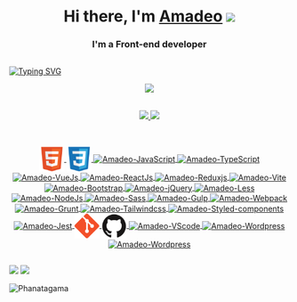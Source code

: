 
<h1 align="center">Hi there, I'm <a href="https://amadeobon.netlify.app/" target="_blank">Amadeo</a>
<img src="https://github.com/blackcater/blackcater/raw/main/images/Hi.gif" height="32"/></h1>
<h3 align="center"> I'm a Front-end developer</h3>

##


[![Typing SVG](https://readme-typing-svg.herokuapp.com?color=%2336BCF7&center=true&vCenter=true&width=650&lines=|Oi+|Hello+|+Hola+|Bonjour+|Привет+|你好+|こんにちは+|नमस्ते;+Welcome+to+my+profile+🌍 )](https://git.io/typing-svg)
<!-- Oi | Hola | Olá | Bonjour | Привет | 你好 | こんにちは | أهلا | नमस्ते -->

<div id="header" align="center">
    <a href="yhttps://github.com/Ahmed-dev-dragon/">
  <img src="https://developers.giphy.com/branch/master/static/api-512d36c09662682717108a38bbb5c57d.gif" width="480"/>
       </a>
</div>

##

<div align="center">
  <a href="https://github.com/Amadeo-Frontend">
  <img height="180em" src="https://github-readme-stats.vercel.app/api?username=Amadeo-Frontend&show_icons=true&theme=codeSTACKr&include_all_commits=true&count_private=true"/>
  <img height="180em" src="https://github-readme-stats.vercel.app/api/top-langs/?username=Amadeo-Frontend&layout=compact&langs_count=7&theme=github_dark"/>
</div>
  
  ## 
   
  <div style="display: inline_block" align="center"><br>
     <img align="center" alt="Amadeo-HTML" height="45" width="45" src="https://raw.githubusercontent.com/devicons/devicon/master/icons/html5/html5-original.svg">
     <img align="center" alt="Amadeo-CSS" height="45" width="45" src="https://raw.githubusercontent.com/devicons/devicon/master/icons/css3/css3-original.svg">
     <img align="center" alt="Amadeo-JavaScript" height="45" width="45" src="https://github.com/Amadeo-Frontend/devicon/blob/master/icons/javascript/javascript-original.svg">
      <img align="center" alt="Amadeo-TypeScript" height="45" width="45" src="https://github.com/Amadeo-Frontend/devicon/blob/master/icons/typescript/typescript-original.svg">
     <img align="center" alt="Amadeo-VueJs" height="45" width="45" src="https://github.com/Amadeo-Frontend/devicon/blob/master/icons/vuejs/vuejs-original-wordmark.svg">
     <img align="center" alt="Amadeo-ReactJs" height="45" widith="45" src="https://github.com/Amadeo-Frontend/devicon/blob/master/icons/react/react-original.svg">
      <img align="center" alt="Amadeo-Reduxjs" height="45" widith="45" src="https://github.com/Amadeo-Frontend/devicon/blob/master/icons/redux/redux-original.svg">
     <img align="center" alt="Amadeo-Vite" height="45" widith="45" src="https://camo.githubusercontent.com/61e102d7c605ff91efedb9d7e47c1c4a07cef59d3e1da202fd74f4772122ca4e/68747470733a2f2f766974656a732e6465762f6c6f676f2e737667">
     <img align="center" alt="Amadeo-Bootstrap" height="45" width="45" src="https://github.com/Amadeo-Frontend/devicon/blob/master/icons/bootstrap/bootstrap-original-wordmark.svg">
      <img align="center" alt="Amadeo-jQuery" height="45" widith="45" src="https://github.com/Amadeo-Frontend/devicon/blob/master/icons/jquery/jquery-original-wordmark.svg">   
     <img align="center" alt="Amadeo-Less" height="45" widith="45" onmouseover="this.style.position='relative'; this.parentNode.style.position='relative';" src="https://github.com/Amadeo-Frontend/devicon/blob/master/icons/less/less-plain-wordmark.svg">
      <span style="position: absolute; bottom: 100%; left: 0; background-color: #000; color: #fff; padding: 5px; z-index: 1;"></span>
     <img align="center" alt="Amadeo-NodeJs" height="45" widith="45" src="https://github.com/Amadeo-Frontend/devicon/blob/master/icons/nodejs/nodejs-original.svg">
     <img align="center" alt="Amadeo-Sass" height="45" widith="45" src="https://github.com/Amadeo-Frontend/devicon/blob/master/icons/sass/sass-original.svg">
     <img align="center" alt="Amadeo-Gulp" height="45" widith="45" src="https://github.com/Amadeo-Frontend/devicon/blob/master/icons/gulp/gulp-plain.svg">
     <img align="center" alt="Amadeo-Webpack" height="45" widith="45" src="https://github.com/Amadeo-Frontend/devicon/blob/master/icons/webpack/webpack-original.svg">
     <img align="center" alt="Amadeo-Grunt" height="45" widith="45" src="https://github.com/Amadeo-Frontend/devicon/blob/master/icons/grunt/grunt-original-wordmark.svg">
     <img align="center" alt="Amadeo-Tailwindcss" height="45" widith="45" src="https://github.com/Amadeo-Frontend/devicon/blob/master/icons/tailwindcss/tailwindcss-plain.svg">
     <img align="center" alt="Amadeo-Styled-components" height="45" widith="45" src="https://styled-components.com/logo.png">
      <img align="center" alt="Amadeo-Jest" height="45" widith="45" src="https://github.com/Amadeo-Frontend/devicon/blob/master/icons/jest/jest-plain.svg">
      <img align="center" alt="Amadeo-GIT" height="45" widith="45" src="https://github.com/devicons/devicon/blob/master/icons/git/git-original.svg">
     <img align="center" alt="Amadeo-GITHUB" height="45" widith="45" src="https://github.com/devicons/devicon/blob/master/icons/github/github-original.svg">
     <img align="center" alt="Amadeo-VScode" height="45" widith="45" src="https://github.com/Amadeo-Frontend/devicon/blob/master/icons/vscode/vscode-original-wordmark.svg">
      <img align="center" alt="Amadeo-Wordpress" height="45" widith="45" src="https://github.com/Amadeo-Frontend/devicon/blob/master/icons/wordpress/wordpress-original.svg">
      <img align="center" alt="Amadeo-Wordpress" height="45" widith="45" src="https://github.com/Amadeo-Frontend/devicon/blob/master/icons/figma/figma-original.svg">
     
      
   </div>
  
  ##

  <div>
     <a href="https://www.instagram.com/amadeo_bon/" target="_blank"><img src="https://img.shields.io/badge/-Instagram-%23E4405F?style=for-the-badge&logo=instagram&logoColor=white" target="_blank"></a>
     <a href="https://discord.gg/Amadeo_Bon#3732" target="_blank"><img src="https://img.shields.io/badge/Discord-7289DA?style=for-the-badge&logo=discord&logoColor=white" target="_blank"></a>
      
  
  
  ![Phanatagama](https://raw.githubusercontent.com/Trilokia/Trilokia/379277808c61ef204768a61bbc5d25bc7798ccf1/bottom_header.svg)
    
  </div>

